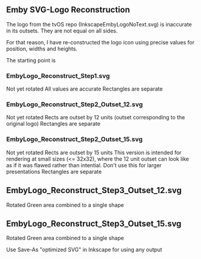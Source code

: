 ## Emby SVG-Logo Reconstruction

The logo from the tvOS repo (InkscapeEmbyLogoNoText.svg) is inaccurate in its outsets. They are not equal on all sides.

For that reason, I have re-constructed the logo icon using precise values for position, widths and heights.

The starting point is 

### EmbyLogo_Reconstruct_Step1.svg

Not yet rotated
All values are accurate
Rectangles are separate

### EmbyLogo_Reconstruct_Step2_Outset_12.svg

Not yet rotated
Rects are outset by 12 units
(outset corresponding to the original logo)
Rectangles are separate

### EmbyLogo_Reconstruct_Step2_Outset_15.svg

Not yet rotated
Rects are outset by 15 units
This version is intended for rendering at small sizes (<= 32x32), where the 12 unit outset can look like as if it was flawed rather than intential.
Don't use this for larger presentations
Rectangles are separate

## EmbyLogo_Reconstruct_Step3_Outset_12.svg

Rotated
Green area combined to a single shape

## EmbyLogo_Reconstruct_Step3_Outset_15.svg

Rotated
Green area combined to a single shape


Use Save-As "optimized SVG" in Inkscape for using any output

